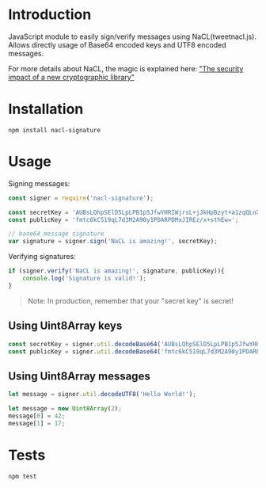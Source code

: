 # Introduction
JavaScript module to easily sign/verify messages using NaCL(tweetnacl.js). Allows directly usage of Base64 encoded keys and UTF8 encoded messages.

For more details about NaCL, the magic is explained here: ["The security impact of a new cryptographic library"](http://cr.yp.to/highspeed/coolnacl-20120725.pdf)  

# Installation

```batch
npm install nacl-signature
```

# Usage

Signing messages:
```js
const signer = require('nacl-signature');

const secretKey = 'AUBsLQhpSElD5LpLPB1p5JfwYHRIWjrsL+jJkHpBzyt+a1zqQLnX2ovt3czYD3TLU8MBE8MzEkhETP/H6y2ETA==';
const publicKey = 'fmtc6kC519qL7d3M2A90y1PDARPDMxJIREz/x+sthEw=';

// base64 message signature
var signature = signer.sign('NaCL is amazing!', secretKey);
```

Verifying signatures:
```js
if (signer.verify('NaCL is amazing!', signature, publicKey)){
    console.log('Signature is valid!');
}
```
> Note: In production, remember that your "secret key" is secret!  

## Using Uint8Array keys
```js
const secretKey = signer.util.decodeBase64('AUBsLQhpSElD5LpLPB1p5JfwYHRIWjrsL+jJkHpBzyt+a1zqQLnX2ovt3czYD3TLU8MBE8MzEkhETP/H6y2ETA==');
const publicKey = signer.util.decodeBase64('fmtc6kC519qL7d3M2A90y1PDARPDMxJIREz/x+sthEw=');

```

## Using Uint8Array messages
```js
let message = signer.util.decodeUTF8('Hello World!');
```
```js
let message = new Uint8Array(2);
message[0] = 42;
message[1] = 17;
```

# Tests
```batch
npm test
```